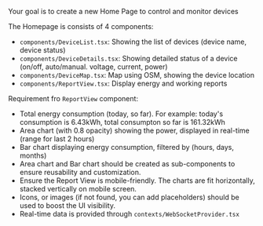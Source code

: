 Your goal is to create a new Home Page to control and monitor devices

The Homepage is consists of 4 components:
- `components/DeviceList.tsx`: Showing the list of devices (device name, device status)
- `components/DeviceDetails.tsx`: Showing detailed status of a device (on/off, auto/manual. voltage, current, power)
- `components/DeviceMap.tsx`: Map using OSM, showing the device location
- `components/ReportView.tsx`: Display energy and working reports 

Requirement fro `ReportView` component:
 - Total energy consumption (today, so far). For example: today's consumption is 6.43kWh, total consumpton so far is 161.32kWh
 - Area chart (with 0.8 opacity) showing the power, displayed in real-time (range for last 2 hours)
 - Bar chart displaying energy consumption, filtered by (hours, days, months)
 - Area chart and Bar chart should be created as sub-components to ensure reusability and customization.
 - Ensure the Report View is mobile-friendly. The charts are fit horizontally, stacked vertically on mobile screen.
 - Icons, or images (if not found, you can add placeholders) should be used to boost the UI visibility.
 - Real-time data is provided through `contexts/WebSocketProvider.tsx`


